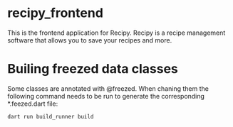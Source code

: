 # recipy_frontend

This is the frontend application for Recipy. Recipy is a recipe management software that allows you to save your recipes and more.

# Builing freezed data classes

Some classes are annotated with @freezed. When chaning them the following command needs to be run to generate the corresponding \*.feezed.dart file:

```
dart run build_runner build
```
